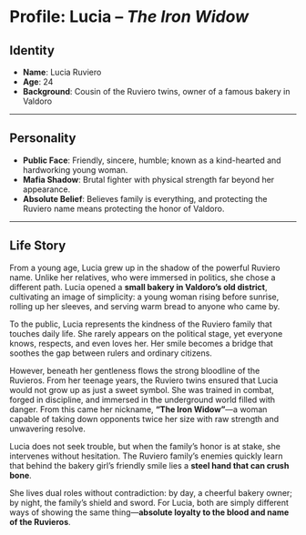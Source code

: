 # Profile: Lucia – _The Iron Widow_

## Identity

- **Name**: Lucia Ruviero
- **Age**: 24
- **Background**: Cousin of the Ruviero twins, owner of a famous bakery in Valdoro

---

## Personality

- **Public Face**: Friendly, sincere, humble; known as a kind-hearted and hardworking young woman.
- **Mafia Shadow**: Brutal fighter with physical strength far beyond her appearance.
- **Absolute Belief**: Believes family is everything, and protecting the Ruviero name means protecting the honor of Valdoro.

---

## Life Story

From a young age, Lucia grew up in the shadow of the powerful Ruviero name. Unlike her relatives, who were immersed in politics, she chose a different path. Lucia opened a **small bakery in Valdoro’s old district**, cultivating an image of simplicity: a young woman rising before sunrise, rolling up her sleeves, and serving warm bread to anyone who came by.

To the public, Lucia represents the kindness of the Ruviero family that touches daily life. She rarely appears on the political stage, yet everyone knows, respects, and even loves her. Her smile becomes a bridge that soothes the gap between rulers and ordinary citizens.

However, beneath her gentleness flows the strong bloodline of the Ruvieros. From her teenage years, the Ruviero twins ensured that Lucia would not grow up as just a sweet symbol. She was trained in combat, forged in discipline, and immersed in the underground world filled with danger. From this came her nickname, **“The Iron Widow”**—a woman capable of taking down opponents twice her size with raw strength and unwavering resolve.

Lucia does not seek trouble, but when the family’s honor is at stake, she intervenes without hesitation. The Ruviero family’s enemies quickly learn that behind the bakery girl’s friendly smile lies a **steel hand that can crush bone**.

She lives dual roles without contradiction: by day, a cheerful bakery owner; by night, the family’s shield and sword. For Lucia, both are simply different ways of showing the same thing—**absolute loyalty to the blood and name of the Ruvieros**.

